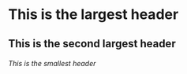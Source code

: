 # This is the largest header
## This is the second largest header
###### This is the smallest header
